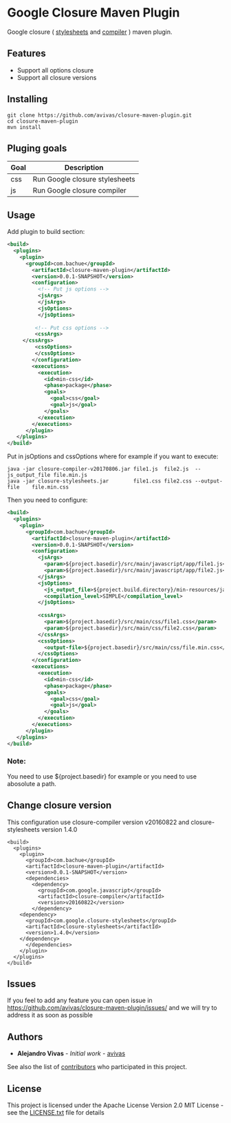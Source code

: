 # Google Closure Maven Plugin

Google closure ( [stylesheets](https://github.com/google/closure-stylesheets) and [compiler](https://github.com/google/closure-compiler) ) maven plugin. 

## Features

* Support all options closure
* Support all closure versions

## Installing

```
git clone https://github.com/avivas/closure-maven-plugin.git
cd closure-maven-plugin
mvn install
```

## Pluging goals

Goal | Description
------------ | -------------
css | Run Google closure stylesheets
js | Run Google closure compiler


## Usage

Add plugin to build section:

```xml
<build>
  <plugins>
    <plugin>
      <groupId>com.bachue</groupId>
        <artifactId>closure-maven-plugin</artifactId>
        <version>0.0.1-SNAPSHOT</version>
        <configuration>
          <!-- Put js options -->
          <jsArgs>
          </jsArgs>
          <jsOptions>           
          </jsOptions>
          
         <!-- Put css options -->
         <cssArgs>
	 </cssArgs>          
         <cssOptions>       					
         </cssOptions>
        </configuration>
        <executions>
          <execution>
            <id>min-css</id>
            <phase>package</phase>
            <goals>
              <goal>css</goal>
              <goal>js</goal>
            </goals>
          </execution>
        </executions>
      </plugin>
   </plugins>
</build>
```

Put in jsOptions and cssOptions where for example if you want to execute:
```
java -jar closure-compiler-v20170806.jar file1.js  file2.js  --js_output_file file.min.js
java -jar closure-stylesheets.jar        file1.css file2.css --output-file    file.min.css
```
Then you need to configure:

```xml
<build>
  <plugins>
    <plugin>
      <groupId>com.bachue</groupId>
        <artifactId>closure-maven-plugin</artifactId>
        <version>0.0.1-SNAPSHOT</version>
        <configuration>
          <jsArgs>
            <param>${project.basedir}/src/main/javascript/app/file1.js</param>
            <param>${project.basedir}/src/main/javascript/app/file2.js</param>
          </jsArgs>          
          <jsOptions>
            <js_output_file>${project.build.directory}/min-resources/javascript/file.min.js</js_output_file>
            <compilation_level>SIMPLE</compilation_level>
          </jsOptions>
          
          <cssArgs>
            <param>${project.basedir}/src/main/css/file1.css</param>
            <param>${project.basedir}/src/main/css/file2.css</param>
          </cssArgs>          
          <cssOptions>
            <output-file>${project.basedir}/src/main/css/file.min.css</output-file>						
          </cssOptions>
        </configuration>
        <executions>
          <execution>
            <id>min-css</id>
            <phase>package</phase>
            <goals>
              <goal>css</goal>
              <goal>js</goal>
            </goals>
          </execution>
        </executions>
      </plugin>
   </plugins>
</build>
```

### Note:
You need to use ${project.basedir} for example or you need to use abosolute a path.


## Change closure version

This configuration use closure-compiler version v20160822 and closure-stylesheets version 1.4.0

```
<build>
  <plugins>
    <plugin>
      <groupId>com.bachue</groupId>
      <artifactId>closure-maven-plugin</artifactId>
      <version>0.0.1-SNAPSHOT</version>
      <dependencies>
        <dependency>
          <groupId>com.google.javascript</groupId>
          <artifactId>closure-compiler</artifactId>
          <version>v20160822</version>
        </dependency>
	<dependency>
	  <groupId>com.google.closure-stylesheets</groupId>
	  <artifactId>closure-stylesheets</artifactId>
	  <version>1.4.0</version>
	</dependency>
      </dependencies>
    </plugin>
  </plugins>
</build>
```

## Issues

If you feel to add any feature you can open issue in https://github.com/avivas/closure-maven-plugin/issues/ and we will try to address it as soon as possible

## Authors

* **Alejandro Vivas** - *Initial work* - [avivas](https://github.com/avivas)

See also the list of [contributors](https://github.com/avivas/closure-maven-plugin//contributors) who participated in this project.

## License

This project is licensed under the Apache License Version 2.0 MIT License - see the [LICENSE.txt](LICENSE.txt) file for details
